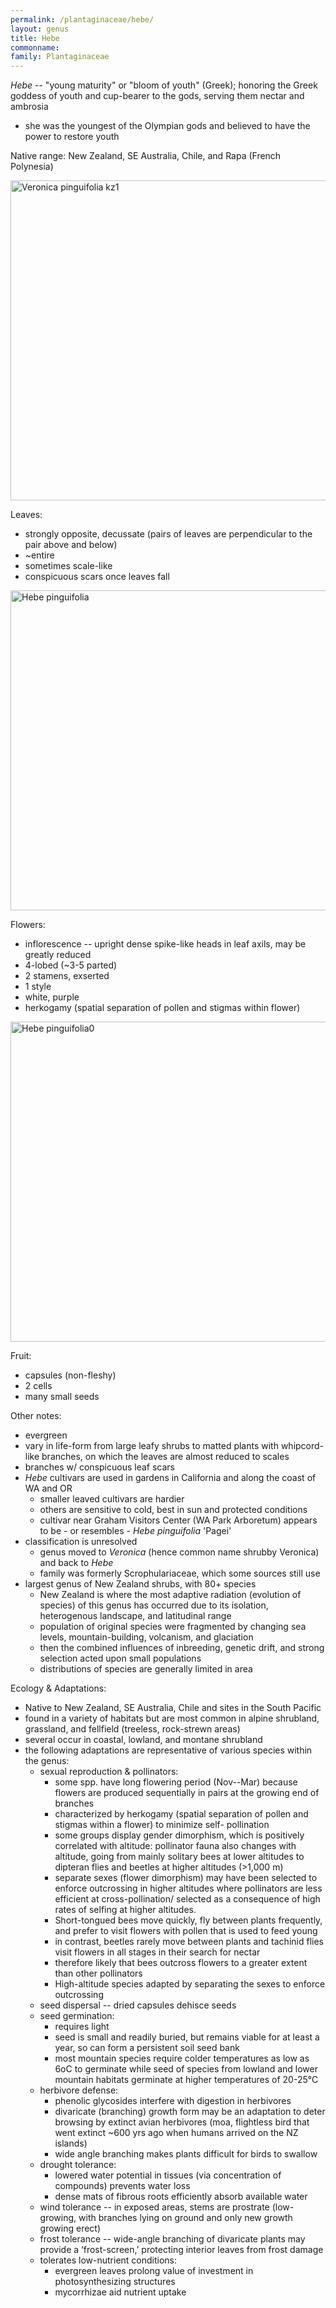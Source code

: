 ```yaml
---
permalink: /plantaginaceae/hebe/
layout: genus
title: Hebe
commonname:
family: Plantaginaceae
---
```


*Hebe* -- "young maturity" or "bloom of youth" (Greek); honoring the Greek goddess of youth and cup-bearer to the gods, serving them nectar and ambrosia
  - she was the youngest of the Olympian gods and believed to have the power to restore youth

Native range: New Zealand, SE Australia, Chile, and Rapa (French Polynesia)

<a title="Krzysztof Ziarnek, Kenraiz / CC BY-SA (https://creativecommons.org/licenses/by-sa/4.0)" href="https://commons.wikimedia.org/wiki/File:Veronica_pinguifolia_kz1.jpg"><img width="512" alt="Veronica pinguifolia kz1" src="https://upload.wikimedia.org/wikipedia/commons/thumb/9/98/Veronica_pinguifolia_kz1.jpg/512px-Veronica_pinguifolia_kz1.jpg"></a>

Leaves:
  - strongly opposite, decussate (pairs of leaves are perpendicular to the pair above and below)
  - ~entire
  - sometimes scale-like
  - conspicuous scars once leaves fall

<a title="Ghislain118 http://www.fleurs-des-montagnes.net / CC BY-SA (https://creativecommons.org/licenses/by-sa/3.0)" href="https://commons.wikimedia.org/wiki/File:Hebe_pinguifolia.jpg"><img width="512" alt="Hebe pinguifolia" src="https://upload.wikimedia.org/wikipedia/commons/thumb/6/60/Hebe_pinguifolia.jpg/512px-Hebe_pinguifolia.jpg"></a>

Flowers:
  - inflorescence -- upright dense spike-like heads in leaf axils, may be greatly reduced
  - 4-lobed (~3-5 parted)
  - 2 stamens, exserted
  - 1 style
  - white, purple
  - herkogamy (spatial separation of pollen and stigmas within flower)

<a title="Kurt Stüber [1] / CC BY-SA (http://creativecommons.org/licenses/by-sa/3.0/)" href="https://commons.wikimedia.org/wiki/File:Hebe_pinguifolia0.jpg"><img width="512" alt="Hebe pinguifolia0" src="https://upload.wikimedia.org/wikipedia/commons/1/1d/Hebe_pinguifolia0.jpg"></a>

Fruit:
  - capsules (non-fleshy)
  - 2 cells
  - many small seeds

Other notes:
  - evergreen
  - vary in life-form from large leafy shrubs to matted plants with whipcord-like branches, on which the leaves are almost reduced to scales
  - branches w/ conspicuous leaf scars
  - *Hebe* cultivars are used in gardens in California and along the coast of WA and OR
    - smaller leaved cultivars are hardier
    - others are sensitive to cold, best in sun and protected conditions
    - cultivar near Graham Visitors Center (WA Park Arboretum) appears to be - or resembles - *Hebe pinguifolia* 'Pagei'
  - classification is unresolved
    - genus moved to *Veronica* (hence common name shrubby Veronica) and back to *Hebe*
    - family was formerly Scrophulariaceae, which some sources still use
  - largest genus of New Zealand shrubs, with 80+ species
    - New Zealand is where the most adaptive radiation (evolution of species) of this genus has occurred due to its isolation, heterogenous landscape, and latitudinal range
    - population of original species were fragmented by changing sea levels, mountain-building, volcanism, and glaciation
    - then the combined influences of inbreeding, genetic drift, and strong selection acted upon small populations
    - distributions of species are generally limited in area


Ecology & Adaptations:
  - Native to New Zealand, SE Australia, Chile and sites in the South Pacific
  - found in a variety of habitats but are most common in alpine shrubland, grassland, and fellfield (treeless, rock-strewn areas)
  - several occur in coastal, lowland, and montane shrubland
  - the following adaptations are representative of various species within the genus:
    - sexual reproduction & pollinators:
      - some spp. have long flowering period (Nov--Mar) because flowers are produced sequentially in pairs at the growing end of branches
      - characterized by herkogamy (spatial separation of pollen and stigmas within a flower) to minimize self- pollination
      - some groups display gender dimorphism, which is positively correlated with altitude: pollinator fauna also changes with altitude, going from mainly solitary bees at lower altitudes to dipteran flies and beetles at higher altitudes (>1,000 m)
      - separate sexes (flower dimorphism) may have been selected to enforce outcrossing in higher altitudes where pollinators are less efficient at cross-pollination/ selected as a consequence of high rates of selfing at higher altitudes.
      - Short-tongued bees move quickly, fly between plants frequently, and prefer to visit flowers with pollen that is used to feed young
      - in contrast, beetles rarely move between plants and tachinid flies visit flowers in all stages in their search for nectar
      - therefore likely that bees outcross flowers to a greater extent than other pollinators
      - High-altitude species adapted by separating the sexes to enforce outcrossing
    - seed dispersal -- dried capsules dehisce seeds
    - seed germination:
      - requires light
      - seed is small and readily buried, but remains viable for at least a year, so can form a persistent soil seed bank
      - most mountain species require colder temperatures as low as 6oC to germinate while seed of species from lowland and lower mountain habitats germinate at higher temperatures of 20-25°C
    - herbivore defense:
      - phenolic glycosides interfere with digestion in herbivores
      - divaricate (branching) growth form may be an adaptation to deter browsing by extinct avian herbivores (moa, flightless bird that went extinct ~600 yrs ago when humans arrived on the NZ islands)
      - wide angle branching makes plants difficult for birds to swallow
    - drought tolerance:
      - lowered water potential in tissues (via concentration of compounds) prevents water loss
      - dense mats of fibrous roots efficiently absorb available water
    - wind tolerance -- in exposed areas, stems are prostrate (low- growing, with branches lying on ground and only new growth growing erect)
    - frost tolerance -- wide-angle branching of divaricate plants may provide a ‘frost-screen,’ protecting interior leaves from frost damage
    - tolerates low-nutrient conditions:
      - evergreen leaves prolong value of investment in photosynthesizing structures
      - mycorrhizae aid nutrient uptake
